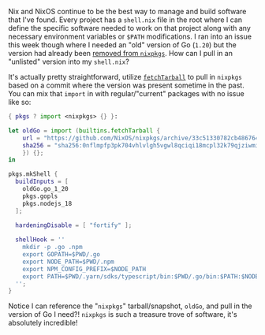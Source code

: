 Nix and NixOS continue to be the best way to manage and build software that I've found. Every project has a `shell.nix` file in the root where I can define the specific software needed to work on that project along with any necessary environment variables or `$PATH` modifications. I ran into an issue this week though where I needed an "old" version of Go (`1.20`) but the version had already been [removed from `nixpkgs`](https://github.com/NixOS/nixpkgs/tree/2e31c3a7e9825ec1ef087b5db2b801e1a9fb6f3b/pkgs/development/compilers/go). How can I pull in an "unlisted" version into my `shell.nix`?

It's actually pretty straightforward, utilize [`fetchTarball`](https://nixos.org/manual/nix/stable/language/builtins.html?highlight=fetchtarball#builtins-fetchTarball) to pull in `nixpkgs` based on a commit where the version was present sometime in the past. You can mix that `import` in with regular/"current" packages with no issue like so:

```nix
{ pkgs ? import <nixpkgs> {} }:

let oldGo = import (builtins.fetchTarball {
    url = "https://github.com/NixOS/nixpkgs/archive/33c51330782cb486764eb598d5907b43dc87b4c2.tar.gz";
    sha256 = "sha256:0nflmpfp3pk704vhlvlgh5vgwl8qciqi18mcpl32k79qjziwmih8";
    }) {};
in 

pkgs.mkShell {
  buildInputs = [
    oldGo.go_1_20
    pkgs.gopls
    pkgs.nodejs_18
  ];
  
  hardeningDisable = [ "fortify" ];

  shellHook = ''
    mkdir -p .go .npm
    export GOPATH=$PWD/.go
    export NODE_PATH=$PWD/.npm
    export NPM_CONFIG_PREFIX=$NODE_PATH
    export PATH=$PWD/.yarn/sdks/typescript/bin:$PWD/.go/bin:$PATH:$NODE_PATH/bin
  '';
}
```

Notice I can reference the "`nixpkgs`" tarball/snapshot, `oldGo`, and pull in the version of Go I need?! `nixpkgs` is such a treasure trove of software, it's absolutely incredible!

